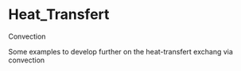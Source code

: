 # Heat_Transfert
Convection

Some examples to develop further on the heat-transfert exchang via convection
